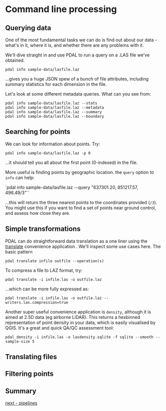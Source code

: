 # Command line processing

## Querying data

One of the most fundamental tasks we can do is find out about our data - what's in it, where it is, and whether there are any problems with it.

We'll dive straight in and use PDAL to run a query on a .LAS file we've obtained.

`pdal info sample-data/lasfile.laz`

...gives you a huge JSON spew of a bunch of file attributes, including summary statistics for each dimension in the file.

Let's look at some different metadata queries. What can you see from:

`pdal info sample-data/lasfile.laz --stats`  
`pdal info sample-data/lasfile.laz --metadata`  
`pdal info sample-data/lasfile.laz --summary`  
`pdal info sample-data/lasfile.laz --boundary`  

## Searching for points

We can look for information about points. Try:

`pdal info sample-data/lasfile.laz -p 0`

...it should tell you all about the first point (0-indexed) in the file.

More useful is finding points by geographic location. the `query` option to `info` can help:

`pdal info sample-data/lasfile.laz --query "637301.20, 851217.57, 496.49/3"``

...this will return the three nearest points to the coordinates provided (`/3`). You might use this if you want to find a set of points near ground control, and assess how close they are.

## Simple transformations

PDAL can do straightforward data translation as a one liner using the [translate](https://pdal.io/apps/translate.html) convenience application . We'll inspect some use cases here. The basic pattern

`pdal translate infile outfile --operation(s)`

To compress a file to LAZ format, try:

`pdal translate -i infile.las -o outfile.laz`

...which can be more fully expressed as:

`pdal translate -i infile.las -o outfile.laz --writers.las.compression=true`

Another super useful convenience application is `density`, although it is aimed at 2.5D data (eg airborne LiDAR). This returns a hexbinned representation of point density in your data, which is easily visualised by QGIS. It's a great and quick QA/QC assessment tool:

`pdal density -i infile.las -o lasdensity.sqlite -f sqlite --smooth --sample-size 5`

## Translating files




## Filtering points




## Summary


[next - pipelines](3-pipelines.md)
